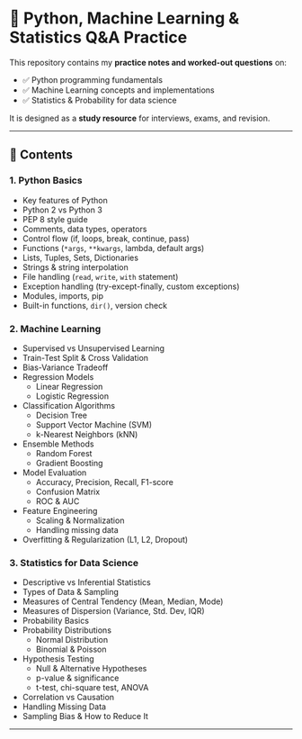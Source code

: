 # 🐍 Python, Machine Learning & Statistics Q&A Practice

This repository contains my **practice notes and worked-out questions** on:
- ✅ Python programming fundamentals  
- ✅ Machine Learning concepts and implementations  
- ✅ Statistics & Probability for data science  

It is designed as a **study resource** for interviews, exams, and revision.

---

## 📘 Contents

### 1. Python Basics
- Key features of Python
- Python 2 vs Python 3
- PEP 8 style guide
- Comments, data types, operators
- Control flow (if, loops, break, continue, pass)
- Functions (`*args`, `**kwargs`, lambda, default args)
- Lists, Tuples, Sets, Dictionaries
- Strings & string interpolation
- File handling (`read`, `write`, `with` statement)
- Exception handling (try-except-finally, custom exceptions)
- Modules, imports, pip
- Built-in functions, `dir()`, version check

### 2. Machine Learning
- Supervised vs Unsupervised Learning
- Train-Test Split & Cross Validation
- Bias-Variance Tradeoff
- Regression Models
  - Linear Regression
  - Logistic Regression
- Classification Algorithms
  - Decision Tree
  - Support Vector Machine (SVM)
  - k-Nearest Neighbors (kNN)
- Ensemble Methods
  - Random Forest
  - Gradient Boosting
- Model Evaluation
  - Accuracy, Precision, Recall, F1-score
  - Confusion Matrix
  - ROC & AUC
- Feature Engineering
  - Scaling & Normalization
  - Handling missing data
- Overfitting & Regularization (L1, L2, Dropout)

### 3. Statistics for Data Science
- Descriptive vs Inferential Statistics
- Types of Data & Sampling
- Measures of Central Tendency (Mean, Median, Mode)
- Measures of Dispersion (Variance, Std. Dev, IQR)
- Probability Basics
- Probability Distributions
  - Normal Distribution
  - Binomial & Poisson
- Hypothesis Testing
  - Null & Alternative Hypotheses
  - p-value & significance
  - t-test, chi-square test, ANOVA
- Correlation vs Causation
- Handling Missing Data
- Sampling Bias & How to Reduce It

---


